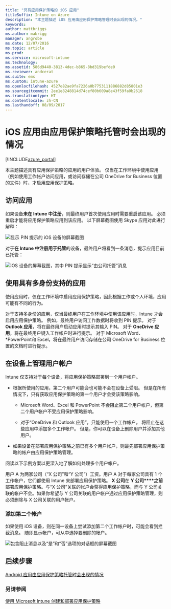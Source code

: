 ```yaml
---
title: "具有应用保护策略的 iOS 应用"
titleSuffix: Intune on Azure
description: "本主题描述 iOS 应用由应用保护策略管理时会出现的情况。"
keywords: 
author: mattbriggs
ms.author: mabrigg
manager: angrobe
ms.date: 12/07/2016
ms.topic: article
ms.prod: 
ms.service: microsoft-intune
ms.technology: 
ms.assetid: 586d9440-3813-4dec-b865-8bd319befde0
ms.reviewer: andcerat
ms.suite: ems
ms.custom: intune-azure
ms.openlocfilehash: 4527e82ae9fa7226a0b7753111886882d85801e3
ms.sourcegitcommit: 2ee1e8248814d74cef80b609a8e43f59fa0b2618
ms.translationtype: HT
ms.contentlocale: zh-CN
ms.lasthandoff: 08/09/2017
---
```

# <a name="what-to-expect-when-your-ios-app-is-managed-by-app-protection-policies"></a>iOS 应用由应用保护策略托管时会出现的情况

[!INCLUDE[azure_portal](./includes/azure_portal.md)]

本主题描述具有应用保护策略的应用的用户体验。 仅当在工作环境中使用应用（例如使用工作帐户访问应用，或访问存储在公司 OneDrive for Business 位置的文件）时，才启用应用保护策略。
##  <a name="accessing-apps"></a>访问应用

如果设备**未在 Intune 中注册**，则最终用户首次使用应用时需要重启该应用。  必须重启才能将应用保护策略应用到该应用。 以下屏幕截图使用 Skype 应用对此进行解释：


![显示 PIN 提示的 iOS 设备的屏幕截图](./media/ios-pin-prompt.png)

对于**在 Intune 中注册用于托管**的设备，最终用户将看到一条消息，提示应用目前已托管：

![iOS 设备的屏幕截图，其中 PIN 提示显示“由公司托管”消息](./media/ios-managed-devices-pin-prompt.png)

##  <a name="using-apps-with-multi-identity-support"></a>使用具有多身份支持的应用

使用应用时，仅在工作环境中启用应用保护策略，因此根据工作或个人环境，应用可能有不同的行为。  

对于支持多身份的应用，仅当最终用户在工作环境中使用该应用时，Intune 才会启用应用保护策略。  例如，最终用户访问工作数据时将收到 PIN 提示。  对于 **Outlook 应用**，将在最终用户启动应用时提示其输入 PIN。 对于 **OneDrive 应用**，将在最终用户键入工作帐户时进行提示。  对于 Microsoft Word、*PowerPoint和 Excel，将在最终用户访问存储在公司 OneDrive for Business 位置的文档时进行提示。
##  <a name="managing-user-accounts-on-the-device"></a>在设备上管理用户帐户

Intune 仅支持对于每个设备，将应用保护策略部署到一个用户帐户。

* 根据所使用的应用，第二个用户可能会也可能不会在设备上受阻。 但是在所有情况下，只有获取应用保护策略的第一个用户才会受该策略影响。
  * Microsoft Word、Excel 和 PowerPoint 不会阻止第二个用户帐户，但第二个用户帐户不受应用保护策略影响。  

  * 对于“OneDrive 和 Outlook 应用”，只能使用一个工作帐户。  将阻止在这些应用中添加多个工作帐户。  但是，你可以在设备上删除用户并添加其他用户。

* 如果设备在部署应用保护策略之前已有多个用户帐户，则最先部署应用保护策略的帐户由应用保护策略管理。


阅读以下示例方案以更深入地了解如何处理多个用户帐户。

用户 A 为两家公司（“X 公司”和“Y 公司”）工资。用户 A 对于每家公司具有 1 个工作帐户，它们都使用 Intune 来部署应用保护策略。 **X 公司**在 **Y 公司****之前**部署应用保护策略。与“X 公司”关联的帐户会获得应用保护策略，而与 Y 公司关联的帐户不会。如果你希望与 Y 公司关联的用户帐户通过应用保护策略管理，则必须删除与 X 公司关联的用户帐户。
### <a name="adding-a-second-account"></a>添加第二个帐户

如果使用 iOS 设备，则在同一设备上尝试添加第二个工作帐户时，可能会看到拦截消息。  随即显示帐户，可从中选择要删除的帐户。

![包含阻止消息以及“是”和“否”选项的对话框的屏幕截图](./media/ios-switch-user.PNG)

## <a name="next-steps"></a>后续步骤
[Android 应用由应用保护策略托管时会出现的情况](app-protection-enabled-apps-android.md)
### <a name="see-also"></a>另请参阅
[使用 Microsoft Intune 创建和部署应用保护策略](app-protection-policies.md)
